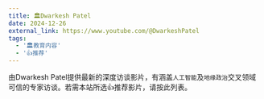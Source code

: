 ```yaml
---
title: 🏛️Dwarkesh Patel
date: 2024-12-26
external_link: https://www.youtube.com/@DwarkeshPatel
tags:
  - '🏛️教育内容'
  - '👍推荐'
---
```

由Dwarkesh Patel提供最新的深度访谈影片，有涵盖`人工智能`及`地缘政治`交叉领域可信的专家访谈。若需本站所选👍推荐影片，请按此列表。

<!--more-->
